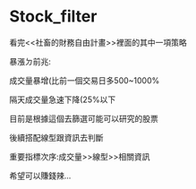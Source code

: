 # Stock_filter

看完<<社畜的財務自由計畫>>裡面的其中一項策略


暴漲ㄉ前兆:

成交量暴增(比前一個交易日多500~1000%

隔天成交量急速下降(25%以下


目前是根據這個去篩選可能可以研究的股票

後續搭配線型跟資訊去判斷

重要指標次序:成交量>>線型>>相關資訊

希望可以賺錢辣...
